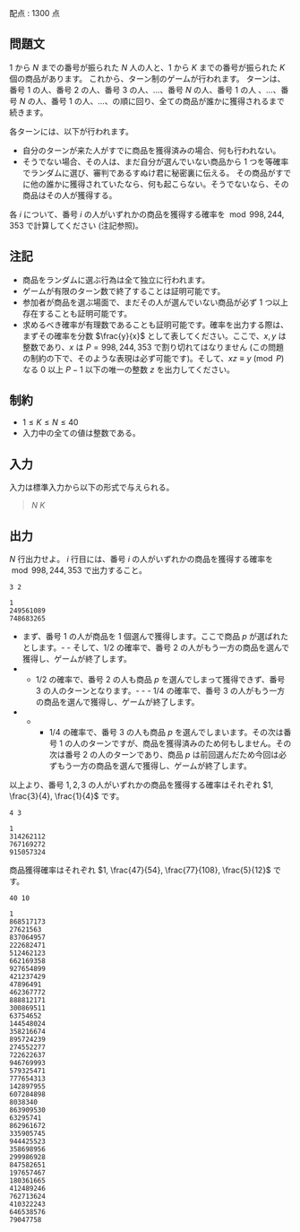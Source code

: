 配点 : $1300$ 点

## 問題文

$1$ から $N$ までの番号が振られた $N$ 人の人と、$1$ から $K$ までの番号が振られた $K$ 個の商品があります。
これから、ターン制のゲームが行われます。
ターンは、番号 $1$ の人、番号 $2$ の人、番号 $3$ の人、$\ldots$、番号 $N$ の人、番号 $1$ の人 、$\ldots$、番号 $N$ の人、番号 $1$ の人、$\ldots$、の順に回り、全ての商品が誰かに獲得されるまで続きます。

各ターンには、以下が行われます。

- 自分のターンが来た人がすでに商品を獲得済みの場合、何も行われない。
- そうでない場合、その人は、まだ自分が選んでいない商品から $1$ つを等確率でランダムに選び、審判であるすぬけ君に秘密裏に伝える。
その商品がすでに他の誰かに獲得されていたなら、何も起こらない。そうでないなら、その商品はその人が獲得する。

各 $i$ について、番号 $i$ の人がいずれかの商品を獲得する確率を $\bmod 998,244,353$ で計算してください (注記参照)。

## 注記

- 商品をランダムに選ぶ行為は全て独立に行われます。
- ゲームが有限のターン数で終了することは証明可能です。
- 参加者が商品を選ぶ場面で、まだその人が選んでいない商品が必ず $1$ つ以上存在することも証明可能です。
- 求めるべき確率が有理数であることも証明可能です。確率を出力する際は、まずその確率を分数 $\frac{y}{x}$ として表してください。ここで、$x, y$ は整数であり、$x$ は $P = 998,244,353$ で割り切れてはなりません (この問題の制約の下で、そのような表現は必ず可能です)。そして、$xz \equiv y \pmod{P}$ なる $0$ 以上 $P - 1$ 以下の唯一の整数 $z$ を出力してください。

## 制約

- $1 \leq K \leq N \leq 40$
- 入力中の全ての値は整数である。

## 入力

入力は標準入力から以下の形式で与えられる。

> $N$ $K$

## 出力

$N$ 行出力せよ。
$i$ 行目には、番号 $i$ の人がいずれかの商品を獲得する確率を $\bmod 998,244,353$ で出力すること。

```input1
3 2
```

```output1
1
249561089
748683265
```

- まず、番号 $1$ の人が商品を $1$ 個選んで獲得します。ここで商品 $p$ が選ばれたとします。-   - そして、$1/2$ の確率で、番号 $2$ の人がもう一方の商品を選んで獲得し、ゲームが終了します。
-   - $1/2$ の確率で、番号 $2$ の人も商品 $p$ を選んでしまって獲得できず、番号 $3$ の人のターンとなります。-   -   - $1/4$ の確率で、番号 $3$ の人がもう一方の商品を選んで獲得し、ゲームが終了します。
-   -   - $1/4$ の確率で、番号 $3$ の人も商品 $p$ を選んでしまいます。その次は番号 $1$ の人のターンですが、商品を獲得済みのため何もしません。その次は番号 $2$ の人のターンであり、商品 $p$ は前回選んだため今回は必ずもう一方の商品を選んで獲得し、ゲームが終了します。

以上より、番号 $1, 2, 3$ の人がいずれかの商品を獲得する確率はそれぞれ $1, \frac{3}{4}, \frac{1}{4}$ です。

```input2
4 3
```

```output2
1
314262112
767169272
915057324
```

商品獲得確率はそれぞれ $1, \frac{47}{54}, \frac{77}{108}, \frac{5}{12}$ です。

```input3
40 10
```

```output3
1
868517173
27621563
837064957
222682471
512462123
662169358
927654899
421237429
47896491
462367772
888812171
300869511
63754652
144548024
358216674
895724239
274552277
722622637
946769993
579325471
777654313
142897955
607284898
8038340
863909530
63295741
862961672
335905745
944425523
358698956
299986928
847582651
197657467
180361665
412489246
762713624
410322243
646538576
79047758
```
